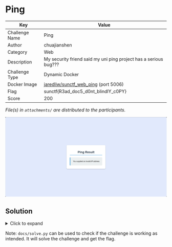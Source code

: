 # Ping

| Key            | Value                                                                                                             |
|----------------|-------------------------------------------------------------------------------------------------------------------|
| Challenge Name | Ping                                                                                                              |
| Author         | chuajianshen                                                                                                      |
| Category       | Web                                                                                                               |
| Description    | My security friend said my uni ping project has a serious bug???                                                  |
| Challenge Type | Dynamic Docker                                                                                                    |
| Docker Image   | [jaredliw/sunctf_web_ping](https://hub.docker.com/repository/docker/jaredliw/sunctf_web_ping/general) (port 5006) |
| Flag           | sunctf{R3ad_doc5_d0nt_blindlY_c0PY}                                                                               |
| Score          | 200                                                                                                               |

*File(s) in `attachments/` are distributed to the participants.*

![Screenshot](docs/screenshot.png)

## Solution

<details>
<summary>Click to expand</summary>

1) Notice the command injection in `user_supplied_IP` due to IPv6 zone
   parsing [https://docs.python.org/3/library/ipaddress.html](https://docs.python.org/3/library/ipaddress.html#:~:text=zone).
2) Supply a valid IPv6 address such as `::1%;cat flag.txt;`
3) Obtain flag.

> Related: *Remote Code Execution (RCE)*, Command Injection

</details>

Note: `docs/solve.py` can be used to check if the challenge is working as intended. It will solve the challenge and get
the flag.
